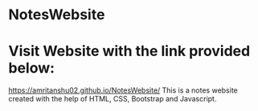 # NotesWebsite
# Visit Website with the link provided below:
https://amritanshu02.github.io/NotesWebsite/
This is a notes website created with the help of HTML, CSS, Bootstrap and Javascript.
